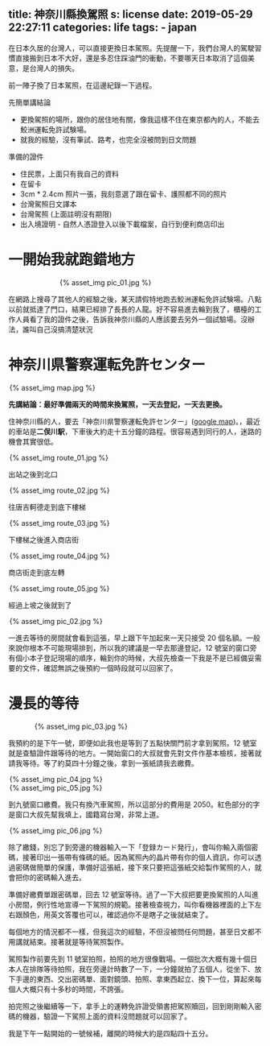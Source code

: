 title: 神奈川縣換駕照
s: license
date: 2019-05-29 22:27:11
categories: life
tags:
    - japan
---

在日本久居的台灣人，可以直接更換日本駕照。先提醒一下，我們台灣人的駕駛習慣直接搬到日本不大好，還是多忍住踩油門的衝動，不要哪天日本取消了這個美意，是台灣人的損失。

前一陣子換了日本駕照，在這邊紀錄一下過程。

<!-- more -->

先簡單講結論

* 更換駕照的場所，跟你的居住地有關，像我這樣不住在東京都內的人，不能去鮫洲運転免許試験場。
* 就我的經驗，沒有筆試、路考，也完全沒被問到日文問題

準備的證件

* 住民票，上面只有我自己的資料
* 在留卡
* 3cm * 2.4cm 照片一張，我刻意選了跟在留卡、護照都不同的照片
* 台灣駕照日文譯本
* 台灣駕照 (上面註明沒有期限)
* 出入境證明 - 自然人憑證登入以後下載檔案，自行到便利商店印出

# 一開始我就跑錯地方

<div style="max-width: 300px; margin: auto;">{% asset_img pic_01.jpg %}</div>

在網路上搜尋了其他人的經驗之後，某天請假特地跑去鮫洲運転免許試験場。八點以前就抵達了門口，結果已經排了長長的人龍。好不容易進去輪到我了，櫃檯的工作人員看了我的證件之後，告訴我神奈川縣的人應該要去另外一個試驗場。沒辦法，誰叫自己沒搞清楚狀況

# 神奈川県警察運転免許センター

<div style="max-width: 500px; margin: auto;">{% asset_img map.jpg %}</div>

**先講結論：最好準備兩天的時間來換駕照，一天去登記，一天去更換。**

住神奈川縣的人，要去「神奈川県警察運転免許センター」([google map](https://goo.gl/maps/QHLymwJubUdfwEEL8))。，最近的車站是**二俣川駅**，下車後大約走十五分鐘的路程。很容易遇到同行的人，迷路的機會其實很低。

<div style="max-width: 500px; margin: auto;">{% asset_img route_01.jpg %}</div>

出站之後到北口

<div style="max-width: 500px; margin: auto;">{% asset_img route_02.jpg %}</div>

往唐吉軻德走到底下樓梯

<div style="max-width: 500px; margin: auto;">{% asset_img route_03.jpg %}</div>

下樓梯之後進入商店街

<div style="max-width: 500px; margin: auto;">{% asset_img route_04.jpg %}</div>

商店街走到底左轉

<div style="max-width: 500px; margin: auto;">{% asset_img route_05.jpg %}</div>

經過上坡之後就到了

<div style="max-width: 500px; margin: auto;">{% asset_img pic_02.jpg %}</div>

一進去等待的房間就會看到這張，早上跟下午加起來一天只接受 20 個名額。一般來說你根本不可能現場排到，所以我的建議是一早去那邊登記，12 號室的窗口旁有個小本子登記現場的順序，輪到你的時候，大叔先檢查一下我是不是已經備妥需要的文件，確認無誤之後預約一個時段就可以回家了。

# 漫長的等待

<div style="max-width: 400px; margin: auto;">{% asset_img pic_03.jpg %}</div>

我預約的是下午一號，即便如此我也是等到了五點快關門前才拿到駕照。12 號室就是查驗證件跟等待的地方。一開始窗口的大叔就會先對文件作基本檢核，接著就請我等待。等了約莫四十分鐘之後，拿到一張紙請我去繳費。

<div style="max-width: 500px; margin: auto;">{% asset_img pic_04.jpg %}</div>
<div style="max-width: 500px; margin: auto;">{% asset_img pic_05.jpg %}</div>

到九號窗口繳費。我只有換汽車駕照，所以這部分的費用是 2050。紅色部分的字是窗口大叔先幫我填上，國籍寫台灣，非常上道。

<div style="max-width: 500px; margin: auto;">{% asset_img pic_06.jpg %}</div>

除了繳錢，別忘了到旁邊的機器輸入一下「登録カード発行」，會叫你輸入兩個密碼，接著印出一張帶有條碼的紙。因為駕照內的晶片帶有你的個人資訊，你可以透過密碼做簡單的保護，準備好這張紙，接下來只要把這張紙交給製作駕照的人，就會把你的密碼輸入進去。

準備好繳費單跟密碼單，回去 12 號室等待。過了一下大叔把要更換駕照的人叫進小房間，例行性地宣導一下駕照的規範。接著檢查視力，叫你看機器裡面的上下左右跟顏色，用英文答覆也可以，確認過你不是瞎子之後就結束了。

每個地方的情況都不一樣，但我這次的經驗，不但沒被問任何問題，甚至日文都不用講就結束。接著就是等待駕照製作。

駕照製作前要先到 11 號室拍照，拍照的地方很像戰場。一個批次大概有幾十個日本人在排隊等待拍照，我在旁邊計時數了一下，一分鐘就拍了五個人，從坐下、放下手邊的東西、交出密碼單、面對鏡頭、拍照、拿東西起立、換下一位，算起來每個人大概只有十多秒的時間，不誇張。

拍完照之後繼續等一下，拿手上的運轉免許證受領書把駕照贖回，回到剛剛輸入密碼的機器，驗證一下駕照上面的資料沒問題就可以回家了。

我是下午一點開始的一號候補，離開的時候大約是四點四十五分。
